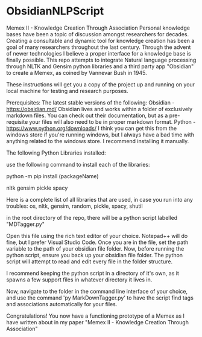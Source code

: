 # ObsidianNLPScript
Memex II - Knowledge Creation Through Association
Personal knowledge bases have been a topic of discussion amongst researchers for decades. Creating a consultable and dynamic tool for knowledge creation has been a goal of many researchers throughout the last century. Through the advent of newer technologies I believe a proper interface for a knowledge base is finally possible. This repo attempts to integrate Natural language processing through NLTK and Gensim python libraries and a third party app "Obsidian" to create a Memex, as coined by Vannevar Bush in 1945.

These instructions will get you a copy of the project up and running on your local machine for testing and research purposes.

Prerequisites:
The latest stable versions of the following:
Obsidian - https://obsidian.md/
Obsidian lives and works within a folder of exclusively markdown files. You can check out their documentation, but as a pre-requisite your files will also need to be in proper markdown format. 
Python - https://www.python.org/downloads/
I think you can get this from the windows store if you're running windows, but I always have a bad time with anything related to the windows store. I recommend installing it manually. 

The following Python Libraries installed:

use the following command to install each of the libraries:

python -m pip install (packageName)

nltk
gensim
pickle
spacy

Here is a complete list of all libraries that are used, in case you run into any troubles:
os, nltk, gensim, random, pickle, spacy, shutil

in the root directory of the repo, there will be a python script labelled
"MDTagger.py"

Open this file using the rich text editor of your choice. Notepad++ will do fine, but I prefer Visual Studio Code.
Once you are in the file, set the path variable to the path of your obsidian file folder. 
Now, before running the python script, ensure you back up your obsidian file folder. 
The python script will attempt to read and edit every file in the folder structure. 

I recommend keeping the python script in a directory of it's own, as it spawns a few support files in whatever directory it lives in.

Now, navigate to the folder in the command line interface of your choice, and use the command 'py MarkDownTagger.py' to have the script find tags and associations automatically for your files.  

Congratulations! You now have a functioning prototype of a Memex as I have written about in my paper
"Memex II - Knowledge Creation Through Association"

